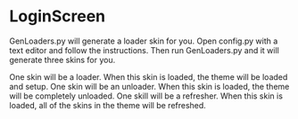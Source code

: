 # LoginScreen

GenLoaders.py will generate a loader skin for you. Open config.py with a text editor and follow the instructions. Then run GenLoaders.py and it will generate three skins for you.

One skin will be a loader. When this skin is loaded, the theme will be loaded and setup.
One skin will be an unloader. When this skin is loaded, the theme will be completely unloaded.
One skill will be a refresher. When this skin is loaded, all of the skins in the theme will be refreshed.
